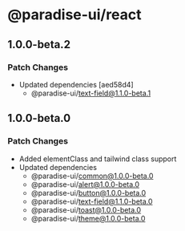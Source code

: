 # @paradise-ui/react

## 1.0.0-beta.2

### Patch Changes

- Updated dependencies [aed58d4]
  - @paradise-ui/text-field@1.1.0-beta.1

## 1.0.0-beta.0

### Patch Changes

- Added elementClass and tailwind class support
- Updated dependencies
  - @paradise-ui/common@1.0.0-beta.0
  - @paradise-ui/alert@1.0.0-beta.0
  - @paradise-ui/button@1.0.0-beta.0
  - @paradise-ui/text-field@1.1.0-beta.0
  - @paradise-ui/toast@1.0.0-beta.0
  - @paradise-ui/theme@1.0.0-beta.0
